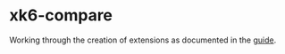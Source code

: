 # xk6-compare

Working through the creation of extensions as documented in the [guide](https://k6.io/docs/extensions/get-started/create/javascript-extensions/).
